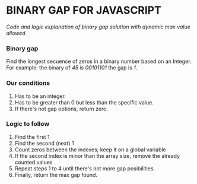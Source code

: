 # BINARY GAP FOR JAVASCRIPT
_Code and logic explanation of binary gap solution with dynamic max value allowed_
### Binary gap
Find the longest secuence of zeros in a binary number based on an Integer. For example: the binary of *45* is *00101101* the gap is _1_.

### Our conditions
1. Has to be an integer.
2. Has to be greater than 0 but less than the specific value.
3. If there's not gap options, return zero.

### Logic to follow
1. Find the first 1
2. Find the second (next) 1
3. Count zeros between the indexes; keep it on a global variable
4. If the second index is minor than the array size, remove the already counted values
5. Repeat steps 1 to 4 until there's not more gap posibilities.
6. Finally, return the max gap found.